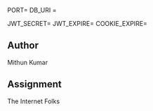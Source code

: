 PORT= 
DB_URI = 

JWT_SECRET= 
JWT_EXPIRE=
COOKIE_EXPIRE=


## Author

Mithun Kumar

## Assignment
The Internet Folks